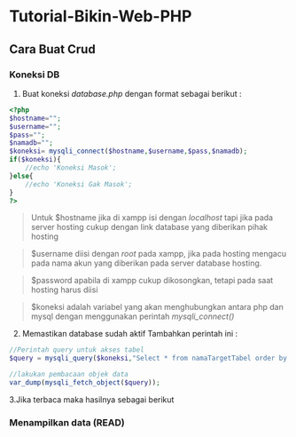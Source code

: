 # Tutorial-Bikin-Web-PHP
## Cara Buat Crud
### Koneksi DB
1. Buat koneksi *database.php* dengan format sebagai berikut :
```php
<?php
$hostname="";
$username="";
$pass="";
$namadb="";
$koneksi= mysqli_connect($hostname,$username,$pass,$namadb);
if($koneksi){
	//echo 'Koneksi Masok';
}else{
	//echo 'Koneksi Gak Masok';
}
?>
```

> Untuk $hostname jika di xampp isi dengan *localhost* tapi jika pada server hosting cukup dengan link database yang diberikan pihak hosting

> $username diisi dengan *root* pada xampp, jika pada hosting mengacu pada nama akun yang diberikan pada server database hosting.

> $password apabila di xampp cukup dikosongkan, tetapi pada saat hosting harus diisi

>$koneksi adalah variabel yang akan menghubungkan antara php dan mysql dengan menggunakan perintah _mysqli_connect()_

2. Memastikan database sudah aktif 
Tambahkan perintah ini :
```php
//Perintah query untuk akses tabel
$query = mysqli_query($koneksi,"Select * from namaTargetTabel order by nama_kolom asc");

//lakukan pembacaan objek data
var_dump(mysqli_fetch_object($query));
```
3.Jika terbaca maka hasilnya sebagai berikut 

### Menampilkan data (READ)

